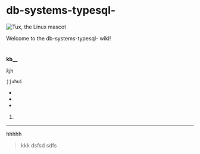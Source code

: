 # db-systems-typesql-

 ![Tux, the Linux mascot](/.png)

Welcome to the db-systems-typesql- wiki!

#
### 


**kb__**

_kjn_

`jjuhui`


* 
*
*


1. 


***

hhhhh

> kkk
>dsfsd
sdfs
